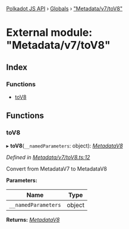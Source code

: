[Polkadot JS API](../README.md) › [Globals](../globals.md) › ["Metadata/v7/toV8"](_metadata_v7_tov8_.md)

# External module: "Metadata/v7/toV8"

## Index

### Functions

* [toV8](_metadata_v7_tov8_.md#tov8)

## Functions

###  toV8

▸ **toV8**(`__namedParameters`: object): *[MetadataV8](../classes/_metadata_v8_metadata_.metadatav8.md)*

*Defined in [Metadata/v7/toV8.ts:12](https://github.com/polkadot-js/api/blob/1c6a2582f3/packages/metadata/src/Metadata/v7/toV8.ts#L12)*

Convert from MetadataV7 to MetadataV8

**Parameters:**

Name | Type |
------ | ------ |
`__namedParameters` | object |

**Returns:** *[MetadataV8](../classes/_metadata_v8_metadata_.metadatav8.md)*
